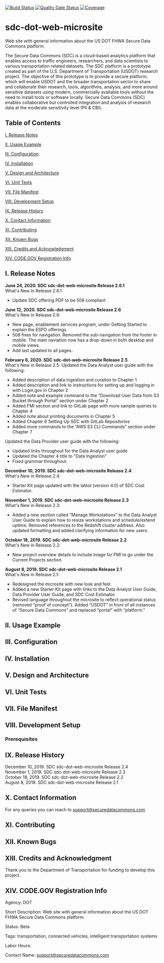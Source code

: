 [![Build Status](https://travis-ci.org/usdot-jpo-sdc/sdc-dot-web-microsite-videos.svg?branch=master)](https://travis-ci.org/usdot-jpo-sdc/sdc-dot-web-microsite-videos)
[![Quality Gate Status](https://sonarcloud.io/api/project_badges/measure?project=usdot-jpo-sdc_sdc-dot-web-microsite-videos&metric=alert_status)](https://sonarcloud.io/dashboard?id=usdot-jpo-sdc_sdc-dot-web-microsite-videos)
[![Coverage](https://sonarcloud.io/api/project_badges/measure?project=usdot-jpo-sdc_sdc-dot-web-microsite-videos&metric=coverage)](https://sonarcloud.io/dashboard?id=usdot-jpo-sdc_sdc-dot-web-microsite-videos)
# sdc-dot-web-microsite

Web site with general information about the US DOT FHWA Secure Data Commons platform.

The Secure Data Commons (SDC) is a cloud-based analytics platform that enables access to traffic engineers, researchers, and data scientists to various transportation related datasets. The SDC platform is a prototype created as part of the U.S. Department of Transportation (USDOT) research project.  The objective of this prototype is to provide a secure platform, which will enable USDOT and the broader transportation sector to share and collaborate their research, tools, algorithms, analysis, and more around sensitive datasets using modern, commercially available tools without the need to install tools or software locally.  Secure Data Commons (SDC) enables collaborative but controlled integration and analysis of research data at the moderate sensitivity level (PII & CBI).


<!---                           -->
<!---     Table of Contents     -->
<!---                           -->
## Table of Contents

[I. Release Notes](#release-notes)

[II. Usage Example](#usage-example)

[III. Configuration](#configuration)

[IV. Installation](#installation)

[V. Design and Architecture](#design-architecture)

[VI. Unit Tests](#unit-tests)

[VII.  File Manifest](#file-manifest)

[VIII.  Development Setup](#development-setup)

[IX.  Release History](#release-history)

[X. Contact Information](#contact-information)

[XI. Contributing](#contributing)

[XII. Known Bugs](#known-bugs)

[XIII. Credits and Acknowledgment](#credits-and-acknowledgement)

[XIV.  CODE.GOV Registration Info](#code-gov-registration-info)


<!---                           -->
<!---     Release Notes         -->
<!---                           -->

<a name="release-notes"/>

## I. Release Notes

<strong>June 24, 2020. SDC sdc-dot-web-microsite Release 2.6.1</strong><br/>
What's New in Release 2.6.1:
- Update SDC offering PDF to be 508 compliant

<strong>June 12, 2020. SDC sdc-dot-web-microsite Release 2.6</strong><br/>
What's New in Release 2.6:
- New page, enablement services program, under Getting Started to explain the ESPO offerings
- 508 fixes for navigation. Removed the sub-navigation from the footer in mobile. The main naviation now has a drop-down in both desktop and mobile views.
- Add last updated to all pages.

<strong>February 6, 2020. SDC sdc-dot-web-microsite Release 2.5</strong><br/>
What's New in Release 2.5:
Updated the Data Analyst user guide with the following:
- Added description of data ingestion and curation to Chapter 1 
- Added description and link to instructions for setting up and logging in with Login.gov in Chapter 2 
- Added note and example command to the “Download User Data from S3 Bucket through Portal” section under Chapter 2 
- Added FMI section and link to GitLab page with more sample queries to Chapter 4
- Added note about printing documents in Chapter 5 
- Added Chapter 6 Setting Up SDC with GitLab Repositories 
- Added more commands to the “AWS S3 CLI Commands” section under Chapter 7 <br/>
  
Updated the Data Provider user guide with the following:
- Updated links throughout for the Data Analyst user guide
- Updated the Chapter 4 title to "Data Ingestion"
- Fixed grammar throughout.


<strong>December 10, 2019. SDC sdc-dot-web-microsite Release 2.4</strong><br/>
What's New in Release 2.4:
- Starter Kit page updated with the latest (version 4.0) of SDC Cost Estimator.

<strong>November 1, 2019. SDC sdc-dot-web-microsite Release 2.3</strong><br/>
What's New in Release 2.3:
- Added a new section called “Manage Workstations” to the Data Analyst User Guide to explain how to resize workstations and schedule/extend uptime. Removed references to the Redshift cluster address. Also updated formatting and added clarifying information for new users.

<strong>October 18, 2019. SDC sdc-dot-web-microsite Release 2.2</strong><br/>
What's New in Release 2.2:
- New project overview details to include image for FMI to go under the Current Projects section.

<strong>August 8, 2019. SDC sdc-dot-web-microsite Release 2.1</strong><br/>
What's New in Release 2.1:
- Redesigned the microsite with new look and feel.
- Added a new Starter Kit page with links to the Data Analyst User Guide, Data Provider User Guide, and SDC Cost Estimator.
- Revised language throughout the microsite to reflect operational status (removed “proof of concept”). Added “USDOT” in front of all instances of “Secure Data Commons” and replaced “portal” with “platform.”

<!---                           -->
<!---     Usage Example         -->
<!---                           -->

<a name="usage-example"/>

## II. Usage Example



<!---                           -->
<!---     Configuration         -->
<!---                           -->

<a name="configuration"/>

## III. Configuration


<!---                           -->
<!---     Installation          -->
<!---                           -->

<a name="installation"/>

## IV. Installation


<!---                                 -->
<!---     Design and Architecture     -->
<!---                                 -->

<a name="design-architecture"/>

## V. Design and Architecture


<!---                           -->
<!---     Unit Tests          -->
<!---                           -->

<a name="unit-tests"/>

## VI. Unit Tests




<!---                           -->
<!---     File Manifest         -->
<!---                           -->

<a name="file-manifest"/>

## VII. File Manifest


<!---                           -->
<!---     Development Setup     -->
<!---                           -->

<a name="development-setup"/>

## VIII. Development Setup

### Prerequisites



<!---                           -->
<!---     Release History       -->
<!---                           -->

<a name="release-history"/>

## IX. Release History

December 10, 2019. SDC sdc-dot-web-microsite Release 2.4<br/>
November 1, 2019. SDC sdc-dot-web-microsite Release 2.3<br/>
October 18, 2019. SDC sdc-dot-web-microsite Release 2.2<br/>
August 8, 2019. SDC sdc-dot-web-microsite Release 2.1<br/>

<!---                             -->
<!---     Contact Information     -->
<!---                             -->

<a name="contact-information"/>

## X. Contact Information

<!-- Your Name – @YourTwitter – YourEmail@example.com
Distributed under the XYZ license. See LICENSE for more information.
https://github.com/yourname/github-link -->

For any queries you can reach to support@securedatacommons.com


<!---                           -->
<!---     Contributing          -->
<!---                           -->

<a name="contributing"/>

## XI. Contributing


<!---                           -->
<!---     Known Bugs            -->
<!---                           -->

<a name="known-bugs"/>

## XII. Known Bugs


<!---                                    -->
<!---     Credits and Acknowledgment     -->
<!---                                    -->

<a name="credits-and-acknowledgement"/>

## XIII. Credits and Acknowledgment
Thank you to the Department of Transportation for funding to develop this project.


<!---                                    -->
<!---     CODE.GOV Registration Info     -->
<!---                                    -->

<a name="code-gov-registration-info">

## XIV. CODE.GOV Registration Info
Agency:  DOT

Short Description: Web site with general information about the US DOT FHWA Secure Data Commons platform.

Status: Beta

Tags: transportation, connected vehicles, intelligent transportation systems

Labor Hours:

Contact Name: support@securedatacommons.com

<!-- Contact Phone: -->




